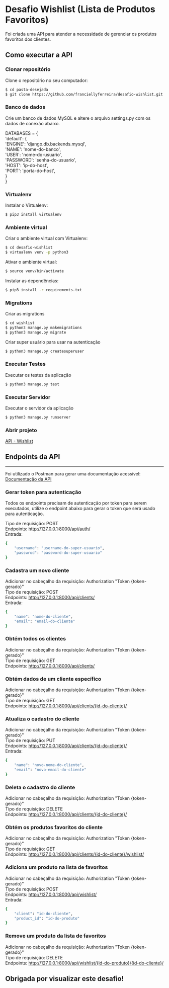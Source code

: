 # Desafio Wishlist (Lista de Produtos Favoritos)

<p>
Foi criada uma API para atender a necessidade de 
gerenciar os produtos favoritos dos clientes.
</p>


## Como executar a API

### Clonar repositório

Clone o repositório no seu computador:
```bash
$ cd pasta-desejada
$ git clone https://github.com/franciellyferreira/desafio-wishlist.git
```

### Banco de dados
<p>
Crie um banco de dados MySQL e altere o arquivo settings.py com os dados de conexão abaixo.
</p>

DATABASES = {<br />
    'default': {<br />
        'ENGINE': 'django.db.backends.mysql',<br />
        'NAME': 'nome-do-banco',<br />
        'USER': 'nome-do-usuario',<br />
        'PASSWORD': 'senha-do-usuario',<br />
        'HOST': 'ip-do-host',<br />
        'PORT': 'porta-do-host',<br />
    }<br />
}


### Virtualenv

Instalar o Virtualenv:
```bash
$ pip3 install virtualenv
```

### Ambiente virtual

Criar o ambiente virtual com Virtualenv:
```bash
$ cd desafio-wishlist
$ virtualenv venv -p python3
```

Ativar o ambiente virtual:
```bash
$ source venv/bin/activate 
```

Instalar as dependências:
```bash
$ pip3 install -r requirements.txt
```

### Migrations

Criar as migrations
```bash
$ cd wishlist
$ python3 manage.py makemigrations
$ python3 manage.py migrate
```

Criar super usuário para usar na autenticação
```bash
$ python3 manage.py createsuperuser
```

### Executar Testes

Executar os testes da aplicação
```bash
$ python3 manage.py test
```

### Executar Servidor

Executar o servidor da aplicação
```bash
$ python3 manage.py runserver
```

### Abrir projeto

[API - Wishlist](http://127.0.0.1:8000)

## Endpoints da API
-------------------

Foi utilizado o Postman para gerar uma documentação acessível:<br />
[Documentação da API](https://documenter.getpostman.com/view/2628786/SW18wvPe?version=latest)

### Gerar token para autenticação

<p>
Todos os endpoints precisam de autenticação por token
para serem executados, utilize o endpoint abaixo para gerar
o token que será usado para autenticação.
</p>

Tipo de requisição: POST <br />
Endpoints: http://127.0.0.1:8000/api/auth/ <br />
Entrada:
```bash
{
    "username": "username-do-super-usuario",
    "passwrod": "password-do-super-usuario"
}
```

### Cadastra um novo cliente

Adicionar no cabeçalho da requisição: Authorization "Token {token-gerado}"<br />
Tipo de requisição: POST <br />
Endpoints: http://127.0.0.1:8000/api/clients/ <br />
Entrada:
```bash
{
    "name": "nome-do-cliente",
    "email": "email-do-cliente"
}
```

### Obtém todos os clientes

Adicionar no cabeçalho da requisição: Authorization "Token {token-gerado}"<br />
Tipo de requisição: GET <br />
Endpoints: http://127.0.0.1:8000/api/clients/ <br />

### Obtém dados de um cliente específico

Adicionar no cabeçalho da requisição: Authorization "Token {token-gerado}"<br />
Tipo de requisição: GET <br />
Endpoints: http://127.0.0.1:8000/api/clients/{id-do-cliente}/ <br />


### Atualiza o cadastro do cliente

Adicionar no cabeçalho da requisição: Authorization "Token {token-gerado}"<br />
Tipo de requisição: PUT <br />
Endpoints: http://127.0.0.1:8000/api/clients/{id-do-cliente}/ <br />
Entrada:
```bash
{
    "name": "novo-nome-do-cliente",
    "email": "novo-email-do-cliente"
}
```

### Deleta o cadastro do cliente

Adicionar no cabeçalho da requisição: Authorization "Token {token-gerado}"<br />
Tipo de requisição: DELETE <br />
Endpoints: http://127.0.0.1:8000/api/clients/{id-do-cliente}/ <br />

### Obtém os produtos favoritos do cliente

Adicionar no cabeçalho da requisição: Authorization "Token {token-gerado}"<br />
Tipo de requisição: GET <br />
Endpoints: http://127.0.0.1:8000/api/clients/{id-do-cliente}/wishlist/ <br />

### Adiciona um produto na lista de favoritos

Adicionar no cabeçalho da requisição: Authorization "Token {token-gerado}"<br />
Tipo de requisição: POST <br />
Endpoints: http://127.0.0.1:8000/api/wishlist/ <br />
Entrada:
```bash
{
    "client": "id-do-cliente",
    "product_id": "id-do-produto"
}
```

### Remove um produto da lista de favoritos

Adicionar no cabeçalho da requisição: Authorization "Token {token-gerado}"<br />
Tipo de requisição: DELETE <br />
Endpoints: http://127.0.0.1:8000/api/wishlist/{id-do-produto}/{id-do-cliente}/ <br />

## Obrigada por visualizar este desafio!